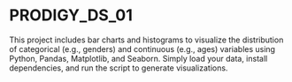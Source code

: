 # PRODIGY_DS_01
This project includes bar charts and histograms to visualize the distribution of categorical (e.g., genders) and continuous (e.g., ages) variables using Python, Pandas, Matplotlib, and Seaborn. Simply load your data, install dependencies, and run the script to generate visualizations.
